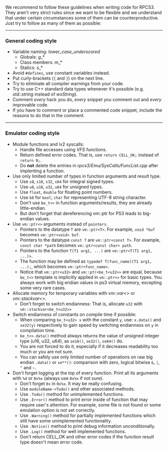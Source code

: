 We recommend to follow these guidelines when writing code for RPCS3. They aren't very strict rules since we want to be flexible and we understand that under certain circumstances some of them can be counterproductive. Just try to follow as many of them as possible:

***
### General coding style
* Variable naming: *lower_case_underscored*
    * Globals: _g__*
    * Class members: _m__*
    * Statics: _s__*
* Avoid `#defines`, use constant variables instead.
* Put curly-brackets (`{` and `}`) on the next line.
* Try to eliminate all compiler warnings from your code.
* Try to use C++ standard data types whenever it's possible (e.g. _std::string_ instead of _wxString_).
* Comment *every* hack you do, *every* snippet you comment out and *every* improvable code.
* If you have to comment or place a commented code snippet, include the reasons to do that in the comment.

***
### Emulator coding style
* Module functions and lv2 syscalls:
    * Handle file accesses using *VFS* functions.
    * Return defined error codes. That is, use `return CELL_OK;` instead of `return 0;`.
    * Do **not** delete the entries in *rpcs3/Emu/SysCalls/FuncList.cpp* after implenting a function.
* Use only limited number of types in function arguments and result type.
    * Use `s8`, `s16`, `s32`, `s64` for integral signed types.
    * Use `u8`, `u16`, `u32`, `u64` for unsigned types.
    * Use `float`, `double` for floating point numbers.
    * Use `b8` for `bool`; `char` for representing UTF-8 string character.
    * Don't use `be_t<>` in function arguments/results, they are already little-endian.
    * But don't forget that dereferencing vm::ptr for PS3 leads to big-endian values.
* Use `vm::ptr<>` arguments instead of `pointers`.
    * Pointers to the datatype `T` are `vm::ptr<T>`. For example, `void *buf` becomes `vm::ptr<void> buf`.
    * Pointers to the datatype `const T` are `vm::ptr<const T>`. For example, `const char *path` becomes `vm::ptr<const char> path`.
    * Pointers to the function `T(T1 arg1, ...)` are `vm::ptr<T(T1 arg1, ...)>`.
    * The function may be defined as `typedef T(func_name)(T1 arg1, ...);`, which becomes `vm::ptr<func_name>`.
    * Notice that `vm::ptr<u32>` and `vm::ptr<be_t<u32>>` are equal, because `be_t<>` template is implicitly applied in `vm::ptr<>` for basic types. You always work with big endian values in ps3 virtual memory, excepting some very rare cases.
* Allocate memory for temporary variables with *vm::var<>* or *vm::stackvar<>*.
    * Don't forget to switch endianness: That is, allocate `u32` with `vm::stackvar<be_t<u32>>`
* Switch endianness of constants on compile time if possible:
    * When comparing `be_t<u32> x` with the constant `y`, use: `x.data()` and `se32(y)` respectively to gain speed by switching endianness on `y` in compilation time.
    * `be_t<>.data()` method always returns the value of unsigned integer type (u16, u32, u64), as `se16()`, `se32()`, `se64()` do.
    * You are not forced to do it, especially if it decreases readability too much or you are not sure.
    * You can safely use only limited number of operations on raw big endian `.data()` or `se**()`: comparison with zero, logical bitwise `&`, `|`, `^` and `~`.
* Don't forget logging at the top of every function. Print all its arguments with `%d` or `0x%x` (always use `0x%x` if not sure).
    * Don't forget `0x` in `0x%x`. It may be really confusing.
    * Use `moduleName->Todo()` and other associated methods.
    * Use `.Todo()` method for unimplemented functions.
    * Use `.Error()` method to print error inside of function that may require user's attention. For example, some file is not found or some emulation option is not set correctly.
    * Use `.Warning()` method for partially implemented functions which still have some unimplemented functionality.
    * Use `.Notice()` method to print debug information unconditionally.
    * Use `.Log()` method for well implemented functions.
    * Don't return CELL_OK and other error codes if the function result type doesn't mean error code.
